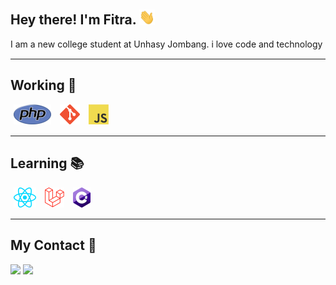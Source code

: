 <h2> Hey there! I'm Fitra. <img src="./img/Hi.gif" width="25"></h2>
I am a new college student at Unhasy Jombang. i love code and technology 
<hr style="margin-top: 15px;margin-bottom: 15px">   

<h2> Working 🚀</h2>
    <img style="margin-left: 5px;margin-right: 5px;display:inline-block" src="./img/php.png"/>
    <img style="margin-left: 5px;margin-right: 5px;display:inline-block" src="./img/git.png"/>
    <img style="margin-left: 5px;margin-right: 5px;display:inline-block" src="./img/javascript.png"/>
<hr style="margin-top: 15px;margin-bottom: 15px">   

<h2> Learning 📚</h2>
    <img style="margin-left: 5px;margin-right: 5px;" src="./img/react.png"/>
    <img style="margin-left: 5px;margin-right: 5px;" src="./img/laravel.png"/>
    <img style="margin-left: 5px;margin-right: 5px;" src="./img/csharp.png"/>
<hr style="margin-top: 15px;margin-bottom: 15px">   


<h2> My Contact 👦</h2>
<a href="https://www.instagram.com/fitra36_"><img src="https://img.shields.io/badge/Instagram-DD2476?style=for-the-badge&logo=instagram&logoColor=white"/></a>
<a href="https://www.linkedin.com/in/rizki-r-998b45129/"><img src="https://img.shields.io/badge/linkedin-0077B5?style=for-the-badge&logo=linkedin&logoColor=white"/></a>
